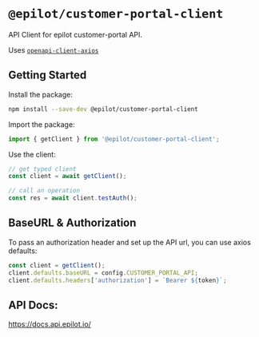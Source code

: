 # `@epilot/customer-portal-client`

API Client for epilot customer-portal API.

Uses [`openapi-client-axios`](https://github.com/openapistack/openapi-client-axios)

## Getting Started

Install the package:

```bash
npm install --save-dev @epilot/customer-portal-client
```

Import the package:

```typescript
import { getClient } from '@epilot/customer-portal-client';
```

Use the client:
```typescript
// get typed client
const client = await getClient();

// call an operation
const res = await client.testAuth();
```

## BaseURL & Authorization

To pass an authorization header and set up the API url, you can use axios
defaults:

```typescript
const client = getClient();
client.defaults.baseURL = config.CUSTOMER_PORTAL_API;
client.defaults.headers['authorization'] = `Bearer ${token}`;
```

## API Docs:

https://docs.api.epilot.io/
